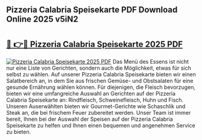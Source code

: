 ## Pizzeria Calabria Speisekarte PDF Download Online 2025 v5iN2

# <h2><a href="http://gc7pmmy.nevu.top/?p=Pizzeria+Calabria+Speisekarte">🔗 👉🔴 Pizzeria Calabria Speisekarte 2025 PDF</a></h2>

[![Pizzeria Calabria Speisekarte 2025 PDF](https://i.imgur.com/dBaPXMq.png)](http://gc7pmmy.nevu.top/?p=Pizzeria+Calabria+Speisekarte)
Das Menü des Essens ist nicht nur eine Liste von Gerichten, sondern auch die Möglichkeit, etwas für sich selbst zu wählen. Auf unserer Pizzeria Calabria Speisekarte bieten wir einen Salatbereich an, in dem Sie aus frischen Gemüse- und Obstsalaten für eine gesunde Ernährung wählen können. Für diejenigen, die Fleisch bevorzugen, bieten wir eine umfangreiche Auswahl an Gerichten auf der Pizzeria Calabria Speisekarte an: Rindfleisch, Schweinefleisch, Huhn und Fisch. Unseren Auserwählten bieten wir Gourmet-Gerichte wie Schaschlik und Steak an, die bei frischem Feuer zubereitet werden. Unser Team ist immer bereit, Ihnen bei der Auswahl der Speisen auf der Pizzeria Calabria Speisekarte zu helfen und Ihnen einen bequemen und angenehmen Service zu bieten.
